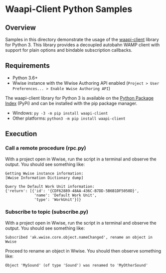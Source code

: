 # Waapi-Client Python Samples
## Overview
Samples in this directory demonstrate the usage of the [waapi-client](https://github.com/audiokinetic/waapi-client-python) library for Python 3. This library provides a decoupled autobahn WAMP client with support for plain options and bindable subscription callbacks.

## Requirements
* Python 3.6+
* Wwise instance with the Wwise Authoring API enabled (`Project > User Preferences... > Enable Wwise Authoring API`)

The waapi-client library for Python 3 is available on the [Python Package Index](https://pypi.org/project/waapi-client/) (PyPi) and can be installed with the pip package manager.

* Windows: `py -3 -m pip install waapi-client`
* Other platforms: `python3 -m pip install waapi-client`

## Execution
### Call a remote procedure (rpc.py)
With a project open in Wwise, run the script in a terminal and observe the output. You should see something like:

```
Getting Wwise instance information:
[Wwise Information Dictionary dump]

Query the Default Work Unit information:
{'return': [{'id': '{CDF62889-48AA-436C-B7DD-5B6B1DF5050D}',
             'name': 'Default Work Unit',
             'type': 'WorkUnit'}]}
```

### Subscribe to topic (subscribe.py)
With a project open in Wwise, run the script in a terminal and observe the output. You should see something like:

```
Subscribed 'ak.wwise.core.object.nameChanged', rename an object in Wwise
```

Proceed to rename an object in Wwise. You should then observe something like:

```
Object 'MySound' (of type 'Sound') was renamed to 'MyOtherSound'
```
